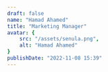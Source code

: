 ```yaml
---
draft: false
name: "Hamad Ahamed"
title: "Marketing Manager"
avatar: {
    src: "/assets/senula.png",
    alt: "Hamad Ahamed"
}
publishDate: "2022-11-08 15:39"
---
```

